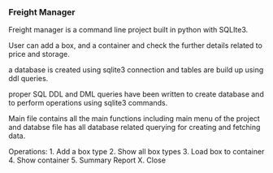 ### Freight Manager 

Freight manager is a command line project built in python with SQLIte3.

User can add a box, and a container and check the further details related to price and storage.

a database is created using sqlite3 connection and tables are build up using ddl queries. 

proper SQL DDL and DML queries have been written to create database and to perform operations using sqlite3 commands. 

Main file contains all the main functions including main menu of the project and databse file has all database related querying for creating and fetching data. 


Operations: 
            1. Add a box type
            2. Show all box types
            3. Load box to container
            4. Show container 
            5. Summary Report 
            X. Close
